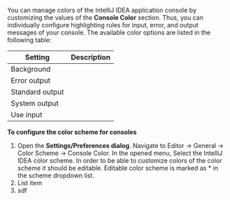 You can manage colors of the IntelliJ IDEA application console by customizing the values of the **Console Color** section. Thus, you can individually configure highlighting rules for input, error, and output messages of your console. The available color options are listed in the following table:

|Setting|  Description|
|--|--|
| Background|  |
| Error output |  |
| Standard output |  |
| System output |  |
| Use input|  |

**To configure the color scheme for consoles**

 1. Open the **Settings/Preferences dialog**. Navigate to Editor -> General -> Color Scheme -> Console Color. In the opened menu, Select the IntelliJ IDEA color scheme. In order to be able to customize colors of the color scheme it should be editable. Editable color scheme is marked as * in the scheme dropdown list.
 2. List item
 3. sdf


